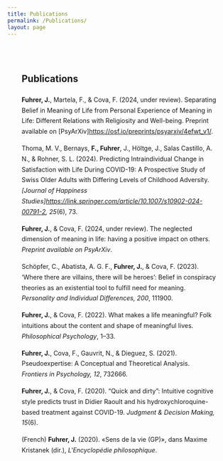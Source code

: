```yaml
---
title: Publications
permalink: /Publications/
layout: page
---
```

<div style="max-width: 750px; margin: auto; padding: 2rem; line-height: 1.7;">

## Publications

**Fuhrer, J.**, Martela, F., & Cova, F. (2024, under review). Separating Belief in Meaning of Life from Personal Experience of Meaning in Life: Different Relations with Religiosity and Well-being. Preprint available on [PsyArXiv]https://osf.io/preprints/psyarxiv/4efwt_v1/.

Thoma, M. V., Bernays, **F., Fuhrer**, J., Höltge, J., Salas Castillo, A. N., & Rohner, S. L. (2024). Predicting Intraindividual Change in Satisfaction with Life During COVID-19: A Prospective Study of Swiss Older Adults with Differing Levels of Childhood Adversity. *[Journal of Happiness Studies]https://link.springer.com/article/10.1007/s10902-024-00791-2, 25*(6), 73.

**Fuhrer, J.**, & Cova, F. (2024, under review). The neglected dimension of meaning in life: having a positive impact on others. *Preprint available on PsyArXiv*.

Schöpfer, C., Abatista, A. G. F., **Fuhrer, J.**, & Cova, F. (2023). ‘Where there are villains, there will be heroes’: Belief in conspiracy theories as an existential tool to fulfill need for meaning. *Personality and Individual Differences, 200*, 111900.

**Fuhrer, J.**, & Cova, F. (2022). What makes a life meaningful? Folk intuitions about the content and shape of meaningful lives. *Philosophical Psychology*, 1–33.

**Fuhrer, J.**, Cova, F., Gauvrit, N., & Dieguez, S. (2021). Pseudoexpertise: A Conceptual and Theoretical Analysis. *Frontiers in Psychology, 12*, 732666.

**Fuhrer, J.**, & Cova, F. (2020). “Quick and dirty”: Intuitive cognitive style predicts trust in Didier Raoult and his hydroxychloroquine-based treatment against COVID-19. *Judgment & Decision Making, 15*(6).

(French) **Fuhrer, J.** (2020). «Sens de la vie (GP)», dans Maxime Kristanek (dir.), *L'Encyclopédie philosophique*. 
